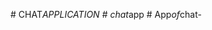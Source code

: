 
#   C H A T _ A P P L I C A T I O N  
 #   c h a t _ _ _ a p p  
 #   A p p _ o f _ c h a t -  
 